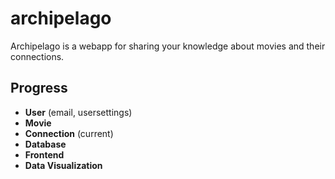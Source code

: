 # archipelago

Archipelago is a webapp for sharing your knowledge about movies and their connections.

## Progress

- **User** (email, usersettings) 
- **Movie**
- **Connection** (current)
- **Database**
- **Frontend**
- **Data Visualization**
